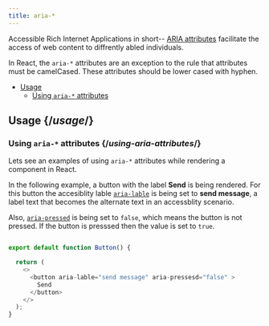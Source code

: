 ```yaml
---
title: aria-*
---
```


<Intro>

Accessible Rich Internet Applications in short-- [ARIA attributes](#https://developer.mozilla.org/en-US/docs/Web/Accessibility/ARIA) facilitate the access of web content to diffrently abled individuals.

In React, the `aria-*` attributes are an exception to the rule that attributes must be camelCased. These attributes should be lower cased with hyphen.
</Intro>

- [Usage](#usage)
  - [Using `aria-*` attributes](#using-aria-attributes)

## Usage {/*usage*/}

### Using `aria-*` attributes {/*using-aria-attributes*/}

Lets see an examples of using `aria-*` attributes while rendering a component in React.

In the following example, a button with the label **Send** is being rendered. For this button the accesiblity lable [`aria-lable`](#https://developer.mozilla.org/en-US/docs/Web/Accessibility/ARIA/Attributes/aria-label) is being set to **send message**, a label text that becomes the alternate text in an accessblity scenario.

Also, [`aria-pressed`](#https://developer.mozilla.org/en-US/docs/Web/Accessibility/ARIA/Attributes/aria-pressed) is being set to `false`, which means the button is not pressed. If the button is presssed then the value is set to `true`.

<Sandpack>

``` js

export default function Button() {

  return (
    <>
      <button aria-lable="send message" aria-pressesd="false" >
        Send
      </button>
    </>
  );
}

```
</Sandpack>
